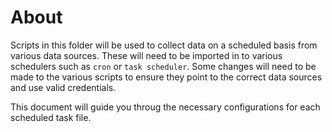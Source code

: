 # About
Scripts in this folder will be used to collect data on a scheduled basis from various data sources. These will need to be imported in to various schedulers such as `cron` or `task scheduler`. Some changes will need to be made to the various scripts to ensure they point to the correct data sources and use valid credentials.

This document will guide you throug the necessary configurations for each scheduled task file.
